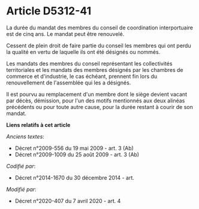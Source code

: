 # Article D5312-41

La durée du mandat des membres du conseil de coordination interportuaire est de cinq ans. Le mandat peut être renouvelé.

Cessent de plein droit de faire partie du conseil les membres qui ont perdu la qualité en vertu de laquelle ils ont été
désignés ou nommés.

Les mandats des membres du conseil représentant les collectivités territoriales et les mandats des membres désignés par les
chambres de commerce et d'industrie, le cas échéant, prennent fin lors du renouvellement de l'assemblée qui les a désignés.

Il est pourvu au remplacement d'un membre dont le siège devient vacant par décès, démission, pour l'un des motifs mentionnés
aux deux alinéas précédents ou pour toute autre cause, pour la durée restant à courir de son mandat.

**Liens relatifs à cet article**

_Anciens textes_:

  - Décret n°2009-556 du 19 mai 2009 - art. 3 (Ab)
  - Décret n°2009-1009 du 25 août 2009 - art. 3 (Ab)

_Codifié par_:

  - Décret n°2014-1670 du 30 décembre 2014 - art.

_Modifié par_:

  - Décret n°2020-407 du 7 avril 2020 - art. 4
